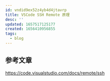 ```yaml
---
id: vndid9ex52z4yb4d4jtavrp
title: VSCode SSH Remote 原理
desc: ''
updated: 1657517125177
created: 1656410956855
tags:
  - blog
---
```


## 参考文章

https://code.visualstudio.com/docs/remote/ssh
